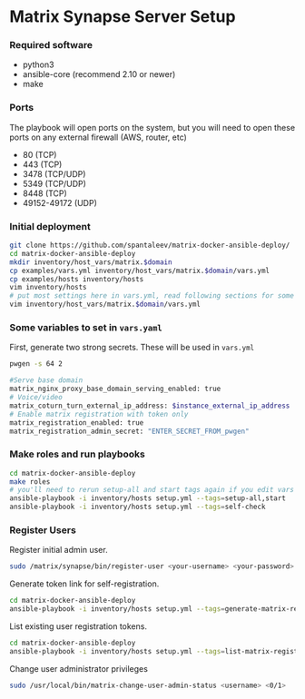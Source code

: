 # Matrix Synapse Server Setup

### Required software

  - python3
  - ansible-core (recommend 2.10 or newer)
  - make

### Ports

The playbook will open ports on the system, but you will need to open these ports on any external firewall (AWS, router, etc)

  - 80 (TCP)
  - 443 (TCP)
  - 3478 (TCP/UDP)
  - 5349 (TCP/UDP)
  - 8448 (TCP)
  - 49152-49172 (UDP)

### Initial deployment

```sh
git clone https://github.com/spantaleev/matrix-docker-ansible-deploy/
cd matrix-docker-ansible-deploy
mkdir inventory/host_vars/matrix.$domain
cp examples/vars.yml inventory/host_vars/matrix.$domain/vars.yml
cp examples/hosts inventory/hosts
vim inventory/hosts
# put most settings here in vars.yml, read following sections for some ideas
vim inventory/host_vars/matrix.$domain/vars.yml
```

### Some variables to set in `vars.yaml`

First, generate two strong secrets. These will be used in `vars.yml`

```sh
pwgen -s 64 2
```

```sh
#Serve base domain
matrix_nginx_proxy_base_domain_serving_enabled: true
# Voice/video
matrix_coturn_turn_external_ip_address: $instance_external_ip_address
# Enable matrix registration with token only
matrix_registration_enabled: true
matrix_registration_admin_secret: "ENTER_SECRET_FROM_pwgen"
```

### Make roles and run playbooks

```sh
cd matrix-docker-ansible-deploy
make roles
# you'll need to rerun setup-all and start tags again if you edit vars later
ansible-playbook -i inventory/hosts setup.yml --tags=setup-all,start
ansible-playbook -i inventory/hosts setup.yml --tags=self-check
```

### Register Users

Register initial admin user.

```sh
sudo /matrix/synapse/bin/register-user <your-username> <your-password> <admin access: 0 or 1>
```

Generate token link for self-registration.

```sh
cd matrix-docker-ansible-deploy
ansible-playbook -i inventory/hosts setup.yml --tags=generate-matrix-registration-token --extra-vars="one_time=yes ex_date=2022-12-31"
```

List existing user registration tokens.

```sh
cd matrix-docker-ansible-deploy
ansible-playbook -i inventory/hosts setup.yml --tags=list-matrix-registration-tokens
```

Change user administrator privileges

```sh
sudo /usr/local/bin/matrix-change-user-admin-status <username> <0/1>
```